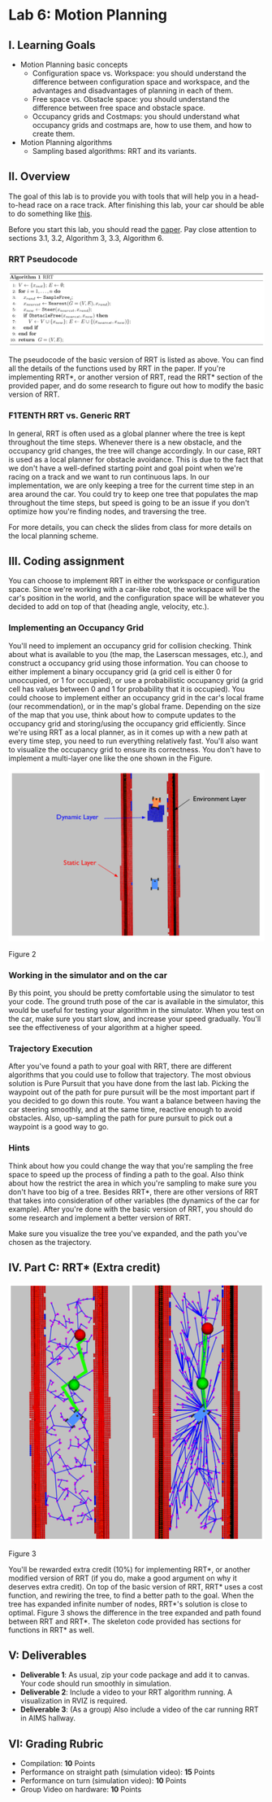 # Lab 6: Motion Planning

## I. Learning Goals

- Motion Planning basic concepts
  * Configuration space vs. Workspace: you should understand the difference between configuration space and workspace, and the advantages and disadvantages of planning in each of them.
  * Free space vs. Obstacle space: you should understand the difference between free space and obstacle space.
  * Occupancy grids and Costmaps: you should understand what occupancy grids and costmaps are, how to use them, and how to create them.
- Motion Planning algorithms
  * Sampling based algorithms: RRT and its variants.

## II. Overview

The goal of this lab is to provide you with tools that will help you in a head-to-head race on a race track. After finishing this lab, your car should be able to do something like [this](https://www.youtube.com/watch?v=llHCRqwIllM).

Before you start this lab, you should read the [paper](https://arxiv.org/pdf/1105.1186.pdf). Pay close attention to sections 3.1, 3.2, Algorithm 3, 3.3, Algorithm 6.

### RRT Pseudocode

![rrt_algo](imgs/rrt_algo.png)

The pseudocode of the basic version of RRT is listed as above. You can find all the details of the functions used by RRT in the paper. If you're implementing RRT*, or another version of RRT, read the RRT* section of the provided paper, and do some research to figure out how to modify the basic version of RRT.

### F1TENTH RRT vs. Generic RRT

In general, RRT is often used as a global planner where the tree is kept throughout the time steps. Whenever there is a new obstacle, and the occupancy grid changes, the tree will change accordingly. In our case, RRT is used as a local planner for obstacle avoidance. This is due to the fact that we don't have a well-defined starting point and goal point when we're racing on a track and we want to run continuous laps. In our implementation, we are only keeping a tree for the current time step in an area around the car. You could try to keep one tree that populates the map throughout the time steps, but speed is going to be an issue if you don't optimize how you're finding nodes, and traversing the tree.

For more details, you can check the slides from class for more details on the local planning scheme.

## III. Coding assignment

You can choose to implement RRT in either the workspace or configuration space. Since we're working with a car-like robot, the workspace will be the car's position in the world, and the configuration space will be whatever you decided to add on top of that (heading angle, velocity, etc.).

### Implementing an Occupancy Grid

You'll need to implement an occupancy grid for collision checking. Think about what is available to you (the map, the Laserscan messages, etc.), and construct a occupancy grid using those information. You can choose to either implement a binary occupancy grid (a grid cell is either 0 for unoccupied, or 1 for occupied), or use a probabilistic occupancy grid (a grid cell has values between 0 and 1 for probability that it is occupied). You could choose to implement either an occupancy grid in the car's local frame (our recommendation), or in the map's global frame. Depending on the size of the map that you use, think about how to compute updates to the occupancy grid and storing/using the occupancy grid efficiently. Since we're using RRT as a local planner, as in it comes up with a new path at every time step, you need to run everything relatively fast.  You'll also want to visualize the occupancy grid to ensure its correctness. You don't have to implement a multi-layer one like the one shown in the Figure.

![grid](imgs/grid.png)


Figure 2

### Working in the simulator and on the car

By this point, you should be pretty comfortable using the simulator to test your code. The ground truth pose of the car is available in the simulator, this would be useful for testing your algorithm in the simulator. When you test on the car, make sure you start slow, and increase your speed gradually. You'll see the effectiveness of your algorithm at a higher speed.

### Trajectory Execution

After you've found a path to your goal with RRT, there are different algorithms that you could use to follow that trajectory. The most obvious solution is Pure Pursuit that you have done from the last lab. Picking the waypoint out of the path for pure pursuit will be the most important part if you decided to go down this route. You want a balance between having the car steering smoothly, and at the same time, reactive enough to avoid obstacles. Also, up-sampling the path for pure pursuit to pick out a waypoint is a good way to go.

### Hints

Think about how you could change the way that you're sampling the free space to speed up the process of finding a path to the goal. Also think about how the restrict the area in which you're sampling to make sure you don't have too big of a tree. Besides RRT*, there are other versions of RRT that takes into consideration of other variables (the dynamics of the car for example). After you're done with the basic version of RRT, you should do some research and implement a better version of RRT.

Make sure you visualize the tree you've expanded, and the path you've chosen as the trajectory.


## IV. Part C: RRT* (Extra credit)

![rrt](imgs/rrt.png)

Figure 3

You'll be rewarded extra credit (10%) for implementing RRT*, or another modified version of RRT (if you do, make a good argument on why it deserves extra credit). On top of the basic version of RRT, RRT* uses a cost function, and rewiring the tree, to find a better path to the goal. When the tree has expanded infinite number of nodes, RRT*'s solution is close to optimal. Figure 3 shows the difference in the tree expanded and path found between RRT and RRT*. The skeleton code provided has sections for functions in RRT* as well.

## V: Deliverables
- **Deliverable 1**: As usual, zip your code package and add it to canvas. Your code should run smoothly in simulation.
- **Deliverable 2**: Include a video to your RRT algorithm running. A visualization in RVIZ is required.
- **Deliverable 3**: (As a group) Also include a video of the car running RRT in AIMS hallway.

## VI: Grading Rubric
- Compilation: **10** Points
- Performance on straight path (simulation video): **15** Points
- Performance on turn (simulation video): **10** Points
- Group Video on hardware: **10** Points
